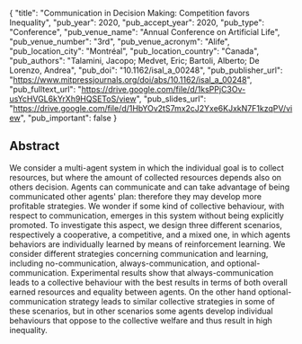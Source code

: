 {
  "title": "Communication in Decision Making: Competition favors Inequality",
  "pub_year": 2020,
  "pub_accept_year": 2020,
  "pub_type": "Conference",
  "pub_venue_name": "Annual Conference on Artificial Life",
  "pub_venue_number": "3rd",
  "pub_venue_acronym": "Alife",
  "pub_location_city": "Montréal",
  "pub_location_country": "Canada",
  "pub_authors": "Talamini, Jacopo; Medvet, Eric; Bartoli, Alberto; De Lorenzo, Andrea",
  "pub_doi": "10.1162/isal_a_00248",
  "pub_publisher_url": "https://www.mitpressjournals.org/doi/abs/10.1162/isal_a_00248",
  "pub_fulltext_url": "https://drive.google.com/file/d/1ksPPjC3Ov-usYcHVGL6kYrXh9HQSEToS/view",
  "pub_slides_url": "https://drive.google.com/file/d/1HbYOv2tS7mx2cJ2Yxe6KJxkN7F1kzqPV/view",
  "pub_important": false
}

## Abstract
We consider a multi-agent system in which the individual goal is to collect resources, but where the amount of collected resources depends also on others decision. Agents can communicate and can take advantage of being communicated other agents' plan: therefore they may develop more profitable strategies. We wonder if some kind of collective behaviour, with respect to communication, emerges in this system without being explicitly promoted. To investigate this aspect, we design three different scenarios, respectively a cooperative, a competitive, and a mixed one, in which agents behaviors are individually learned by means of reinforcement learning. We consider different strategies concerning communication and learning, including no-communication, always-communication, and optional-communication. Experimental results show that always-communication leads to a collective behaviour with the best results in terms of both overall earned resources and equality between agents. On the other hand optional-communication strategy leads to similar collective strategies in some of these scenarios, but in other scenarios some agents develop individual behaviours that oppose to the collective welfare and thus result in high inequality.

